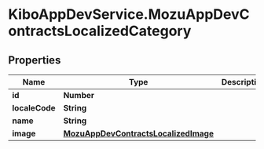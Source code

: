 # KiboAppDevService.MozuAppDevContractsLocalizedCategory

## Properties

Name | Type | Description | Notes
------------ | ------------- | ------------- | -------------
**id** | **Number** |  | [optional] 
**localeCode** | **String** |  | [optional] 
**name** | **String** |  | [optional] 
**image** | [**MozuAppDevContractsLocalizedImage**](MozuAppDevContractsLocalizedImage.md) |  | [optional] 


